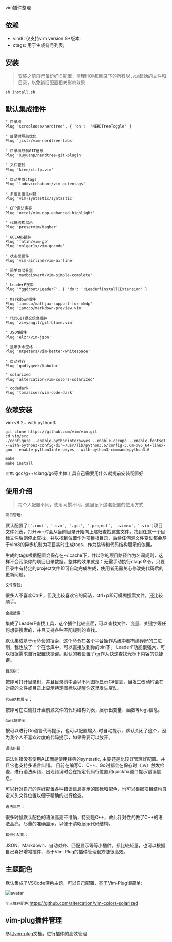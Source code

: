 vim插件整理

## 依赖

- vim8: 仅支持vim version 8+版本;
- ctags: 用于生成符号列表;

## 安装
>安装之前自行备份好旧配置，清理HOME目录下的所有以`.vim`起始的文件和目录，以免新旧配置相关影响效果

```shell
sh install.sh
```

## 默认集成插件

```shell
" 目录树
Plug 'scrooloose/nerdtree', { 'on':  'NERDTreeToggle' }

" 目录树导航优化
Plug 'jistr/vim-nerdtree-tabs'

" 目录树导航GIT信息
Plug 'Xuyuanp/nerdtree-git-plugin'

" 文件查找
Plug 'kien/ctrlp.vim'

" 自动生成ctags
Plug 'ludovicchabant/vim-gutentags'

" 多语言语法纠错
Plug 'vim-syntastic/syntastic'

" CPP语法高亮
Plug 'octol/vim-cpp-enhanced-highlight'

" 代码结构展示
Plug 'preservim/tagbar'

" GOLANG插件
Plug 'fatih/vim-go'
Plug 'volgar1x/vim-gocode'

" 状态栏插件
Plug 'vim-airline/vim-airline'

" 简单自动补全
Plug 'maxboisvert/vim-simple-complete'

" LeaderF搜索
Plug 'Yggdroot/LeaderF', { 'do': ':LeaderfInstallCExtension' }

" Markdown插件
Plug 'iamcco/mathjax-support-for-mkdp'
Plug 'iamcco/markdown-preview.vim'

" 代码GIT提交信息插件
Plug 'zivyangll/git-blame.vim'

" JSON插件
Plug 'elzr/vim-json'

" 显示多余空格
Plug 'ntpeters/vim-better-whitespace'

" 自动对齐
Plug 'godlygeek/tabular'

" solarized
Plug 'altercation/vim-colors-solarized'

" codedark
Plug 'tomasiser/vim-code-dark'
```

## 依赖安装

vim v8.2+ with python3:

```shell
git clone https://github.com/vim/vim.git
cd vim/src
./configure --enable-pythoninterp=yes --enable-cscope --enable-fontset --with-python3-config-dir=/usr/lib/python3.6/config-3.6m-x86_64-linux-gnu --enable-python3interp=yes --with-python3-command=python3.6

make
make install
```

`注意`: gcc/g++/clang/go等主体工具自己需要用什么就提前安装配置好

## 使用介绍
>每个人配置不同，使用习惯不同，这里记下这套配置的使用方式

`项目管理`:

默认配置了`['.root', '.svn', '.git', '.project', '.vimex', '.vim']`项目文件列表，打开vim时会从当前目录开始向上递归查找这些文件，找到任意一个目标文件后则停止查找，并以找到位置作为项目根目录，后续任何源文件变动都会基于vim8的异步机制为项目实时生成tags，作为跳转和代码结构展示的依据。

生成的tags根据配置会保存在~/.cache下，并以你的项目路径作为名词规则，这样不会污染你的项目目录数据。整体的效果就是：无需手动执行ctags命令，只要目录中有特定的project文件即可自动完成生成，使用者无需关心修改完代码后的更新问题。

`文件查找`:

很多人不喜欢CtrlP，但我比较喜欢它的简洁，ctrl+p即可模糊搜索文件，还比较顺手。

`全能搜索`：

集成了LeaderF查找工具，这个插件比较全面，可以查找文件、变量、关键字等任何想要搜索的，并且支持各种匹配规则的查找。

默认集成基于rg命令的搜索，这个命令在各个平台操作系统中都有编译好的二进制，我也放了一个在仓库中，可以直接放到你的bin下。
LeaderF功能很强大，可以根据需求自行配置快捷键。默认的我设置了<Leader>gg作为快速查找光标下内容的快捷键。

`目录树`：

按<F3>即可打开目录树，并且目录树中会以不同图标显示Git信息，当发生改动时会在对应的文件或目录上显示特定图标以提醒你这里发生变动。

`代码结构展示`：

按<F4>即可在右侧打开当前源文件的代码结构列表，展示出变量、函数等tags信息。

`Go代码提示`:

按<F6>可以进行Go语言代码提示，也可以配置输入`.`时自动提示，默认关闭了这个，因为我个人不喜欢过度的代码提示，如果需要可以放开。

`语法纠错`：

语法纠错没有使用ALE而是使用经典的syntastic, 主要还是比较好管理好配置。并且它也支持多语言纠错。
目前在编写C、C++、Go时都会在保存时（:w）触发检查，进行语法纠错，出现错误时会在指定代码行位置和quickfix窗口提示错误信息。

可以针对自己的喜好配置各种错误信息提示的图标和配色，也可以根据项目结构自定义头文件位置以便于精确的进行检查。

`语法高亮`：

很多时候默认配色的语法高亮不准确，特别是C++，故此针对性的做了C++的语法高亮，尽量的准确显示，以便于清晰展示代码结构。

`其他小功能`：

JSON、Markdown、自动对齐、匹配显示等等小插件，都比较轻量，也可以根据自己喜好增减插件，基于Vim-Plug的插件管理很方便很高效。

## 主题配色

默认集成了VSCode深色主题，可以自己配置，基于Vim-Plug很简单:

![avatar](https://cloud.githubusercontent.com/assets/10374559/23341312/1961f416-fc45-11e6-83ba-d7180c5fdd6d.png)

`个人推荐配色`:https://github.com/altercation/vim-colors-solarized

## vim-plug插件管理

参见[vim-plug](https://github.com/junegunn/vim-plug)文档，进行插件的高效管理
